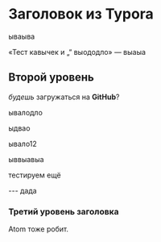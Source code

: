 # Заголовок из Typora

ываыва

«Тест кавычек и „“ выододло» — выаыа

## Второй уровень

*будешь* загружаться на **GitHub**?

ывалодло

ыдвао

ывало12

ыввыавыа

тестируем ещё

--- дада


### Третий уровень заголовка
Atom тоже робит.
